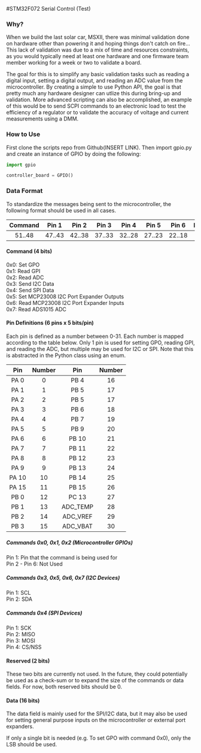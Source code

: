 #STM32F072 Serial Control (Test)
### Why?
When we build the last solar car, MSXII, there was minimal validation done on hardware other than powering it and hoping things don't catch on fire... This lack of validation was due to a mix of time and resources constraints, as you would typically need at least one hardware and one firmware team member working for a week or two to validate a board. 

The goal for this is to simplify any basic validation tasks such as reading a digital input, setting a digital output, and reading an ADC value from the microcontroller. By creating a simple to use Python API, the goal is that pretty much any hardware designer can utlize this during bring-up and validation. More advanced scripting can also be accomplished, an example of this would be to send SCPI commands to an electronic load to test the efficiency of a regulator or to validate the accuracy of voltage and current measurements using a DMM. 

### How to Use
First clone the scripts repo from Github(INSERT LINK). Then import gpio.py and create an instance of GPIO by doing the following: 

```Python
import gpio

controller_board = GPIO() 

```
### Data Format
To standardize the messages being sent to the microcontroller, the following format should be used in all cases. 

|  Command | Pin 1  | Pin 2  |  Pin 3 |  Pin 4 | Pin 5 | Pin 6 |Reserved| Data | 
|:---:     |---     |---     |---     |---     | --- | --- | :---: | --- | 
|51..48|47..43|42..38|37..33|32..28|27..23|22..18| 17..16| 15..0|

#### Command (4 bits)
0x0: Set GPO   
0x1: Read GPI   
0x2: Read ADC  
0x3: Send I2C Data  
0x4: Send SPI Data  
0x5: Set MCP23008 I2C Port Expander Outputs   
0x6: Read MCP23008 I2C Port Expander Inputs   
0x7: Read ADS1015 ADC   

#### Pin Definitions (6 pins x 5 bits/pin)
Each pin is defined as a number between 0-31. Each number is mapped according to the table below. Only 1 pin is used for setting GPO, reading GPI, and reading the ADC, but multiple may be used for I2C or SPI. Note that this is abstracted in the Python class using an enum. 

| Pin | Number | Pin | Number |
|:---: | :---: | :---:| :---:|
| PA 0 | 0 | PB 4 | 16|
| PA 1 | 1 | PB 5 | 17|
| PA 2 | 2 | PB 5 | 17|
| PA 3 | 3 | PB 6 | 18|
| PA 4 | 4 | PB 7 | 19|
| PA 5 | 5 | PB 9 | 20|
| PA 6 | 6 | PB 10 | 21|
| PA 7 | 7 | PB 11| 22|
| PA 8 | 8 | PB 12| 23|
| PA 9 | 9 | PB 13| 24|
| PA 10| 10| PB 14| 25|
| PA 15| 11| PB 15| 26|
| PB 0 | 12| PC 13| 27|
| PB 1 | 13| ADC_TEMP| 28|
| PB 2 | 14| ADC_VREF| 29|
| PB 3 | 15| ADC_VBAT| 30| 

##### Commands 0x0, 0x1, 0x2 (Microcontroller GPIOs)
Pin 1: Pin that the command is being used for  
Pin 2 - Pin 6: Not Used

##### Commands 0x3, 0x5, 0x6, 0x7 (I2C Devices) 
Pin 1: SCL   
Pin 2: SDA   

##### Commands 0x4 (SPI Devices)
Pin 1: SCK   
Pin 2: MISO   
Pin 3: MOSI   
Pin 4: CS/NSS 


#### Reserved (2 bits)
These two bits are currently not used. In the future, they could potentially be used as a check-sum or to expand the size of the commands or data fields. For now, both reserved bits should be 0. 

#### Data (16 bits) 
The data field is mainly used for the SPI/I2C data, but it may also be used for setting general purpose inputs on the microcontroller or external port expanders. 

If only a single bit is needed (e.g. To set GPO with command 0x0), only the LSB should be used. 

